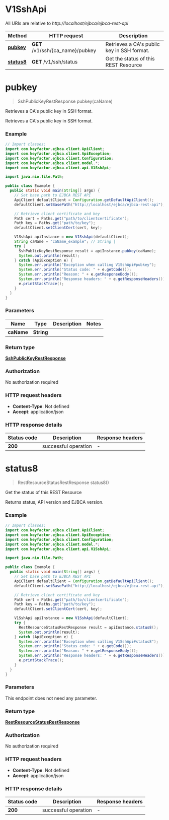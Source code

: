 # V1SshApi

All URIs are relative to *http://localhost/ejbca/ejbca-rest-api*

| Method | HTTP request | Description |
|------------- | ------------- | -------------|
| [**pubkey**](V1SshApi.md#pubkey) | **GET** /v1/ssh/{ca_name}/pubkey | Retrieves a CA&#39;s public key in SSH format. |
| [**status8**](V1SshApi.md#status8) | **GET** /v1/ssh/status | Get the status of this REST Resource |


<a name="pubkey"></a>
# **pubkey**
> SshPublicKeyRestResponse pubkey(caName)

Retrieves a CA&#39;s public key in SSH format.

Retrieves a CA&#39;s public key in SSH format.

### Example
```java
// Import classes:
import com.keyfactor.ejbca.client.ApiClient;
import com.keyfactor.ejbca.client.ApiException;
import com.keyfactor.ejbca.client.Configuration;
import com.keyfactor.ejbca.client.model.*;
import com.keyfactor.ejbca.client.api.V1SshApi;

import java.nio.file.Path;

public class Example {
  public static void main(String[] args) {
    // Set base path to EJBCA REST API
    ApiClient defaultClient = Configuration.getDefaultApiClient();
    defaultClient.setBasePath("http://localhost/ejbca/ejbca-rest-api");

    // Retrieve client certificate and key
    Path cert = Paths.get("path/to/clientcertificate");
    Path key = Paths.get("path/to/key");
    defaultClient.setClientCert(cert, key);

    V1SshApi apiInstance = new V1SshApi(defaultClient);
    String caName = "caName_example"; // String | 
    try {
      SshPublicKeyRestResponse result = apiInstance.pubkey(caName);
      System.out.println(result);
    } catch (ApiException e) {
      System.err.println("Exception when calling V1SshApi#pubkey");
      System.err.println("Status code: " + e.getCode());
      System.err.println("Reason: " + e.getResponseBody());
      System.err.println("Response headers: " + e.getResponseHeaders());
      e.printStackTrace();
    }
  }
}
```

### Parameters

| Name | Type | Description  | Notes |
|------------- | ------------- | ------------- | -------------|
| **caName** | **String**|  | |

### Return type

[**SshPublicKeyRestResponse**](SshPublicKeyRestResponse.md)

### Authorization

No authorization required

### HTTP request headers

 - **Content-Type**: Not defined
 - **Accept**: application/json

### HTTP response details
| Status code | Description | Response headers |
|-------------|-------------|------------------|
| **200** | successful operation |  -  |

<a name="status8"></a>
# **status8**
> RestResourceStatusRestResponse status8()

Get the status of this REST Resource

Returns status, API version and EJBCA version.

### Example
```java
// Import classes:
import com.keyfactor.ejbca.client.ApiClient;
import com.keyfactor.ejbca.client.ApiException;
import com.keyfactor.ejbca.client.Configuration;
import com.keyfactor.ejbca.client.model.*;
import com.keyfactor.ejbca.client.api.V1SshApi;

import java.nio.file.Path;

public class Example {
  public static void main(String[] args) {
    // Set base path to EJBCA REST API
    ApiClient defaultClient = Configuration.getDefaultApiClient();
    defaultClient.setBasePath("http://localhost/ejbca/ejbca-rest-api");

    // Retrieve client certificate and key
    Path cert = Paths.get("path/to/clientcertificate");
    Path key = Paths.get("path/to/key");
    defaultClient.setClientCert(cert, key);

    V1SshApi apiInstance = new V1SshApi(defaultClient);
    try {
      RestResourceStatusRestResponse result = apiInstance.status8();
      System.out.println(result);
    } catch (ApiException e) {
      System.err.println("Exception when calling V1SshApi#status8");
      System.err.println("Status code: " + e.getCode());
      System.err.println("Reason: " + e.getResponseBody());
      System.err.println("Response headers: " + e.getResponseHeaders());
      e.printStackTrace();
    }
  }
}
```

### Parameters
This endpoint does not need any parameter.

### Return type

[**RestResourceStatusRestResponse**](RestResourceStatusRestResponse.md)

### Authorization

No authorization required

### HTTP request headers

 - **Content-Type**: Not defined
 - **Accept**: application/json

### HTTP response details
| Status code | Description | Response headers |
|-------------|-------------|------------------|
| **200** | successful operation |  -  |

